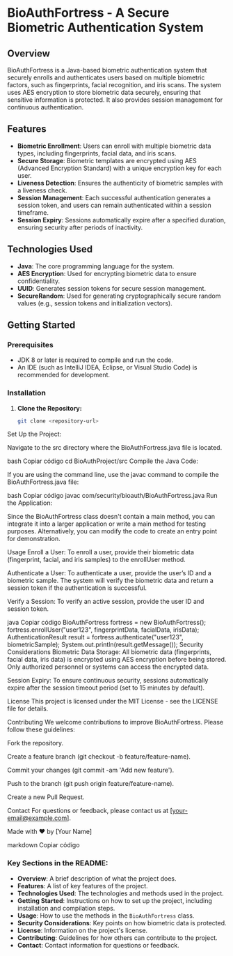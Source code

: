 # BioAuthFortress - A Secure Biometric Authentication System

## Overview

BioAuthFortress is a Java-based biometric authentication system that securely enrolls and authenticates users based on multiple biometric factors, such as fingerprints, facial recognition, and iris scans. The system uses AES encryption to store biometric data securely, ensuring that sensitive information is protected. It also provides session management for continuous authentication.

## Features

- **Biometric Enrollment**: Users can enroll with multiple biometric data types, including fingerprints, facial data, and iris scans.
- **Secure Storage**: Biometric templates are encrypted using AES (Advanced Encryption Standard) with a unique encryption key for each user.
- **Liveness Detection**: Ensures the authenticity of biometric samples with a liveness check.
- **Session Management**: Each successful authentication generates a session token, and users can remain authenticated within a session timeframe.
- **Session Expiry**: Sessions automatically expire after a specified duration, ensuring security after periods of inactivity.

## Technologies Used

- **Java**: The core programming language for the system.
- **AES Encryption**: Used for encrypting biometric data to ensure confidentiality.
- **UUID**: Generates session tokens for secure session management.
- **SecureRandom**: Used for generating cryptographically secure random values (e.g., session tokens and initialization vectors).

## Getting Started

### Prerequisites

- JDK 8 or later is required to compile and run the code.
- An IDE (such as IntelliJ IDEA, Eclipse, or Visual Studio Code) is recommended for development.

### Installation

1. **Clone the Repository:**

   ```bash
   git clone <repository-url>
Set Up the Project:

Navigate to the src directory where the BioAuthFortress.java file is located.

bash
Copiar código
cd BioAuthProject/src
Compile the Java Code:

If you are using the command line, use the javac command to compile the BioAuthFortress.java file:

bash
Copiar código
javac com/security/bioauth/BioAuthFortress.java
Run the Application:

Since the BioAuthFortress class doesn't contain a main method, you can integrate it into a larger application or write a main method for testing purposes. Alternatively, you can modify the code to create an entry point for demonstration.

Usage
Enroll a User: To enroll a user, provide their biometric data (fingerprint, facial, and iris samples) to the enrollUser method.

Authenticate a User: To authenticate a user, provide the user’s ID and a biometric sample. The system will verify the biometric data and return a session token if the authentication is successful.

Verify a Session: To verify an active session, provide the user ID and session token.

java
Copiar código
BioAuthFortress fortress = new BioAuthFortress();
fortress.enrollUser("user123", fingerprintData, facialData, irisData);
AuthenticationResult result = fortress.authenticate("user123", biometricSample);
System.out.println(result.getMessage());
Security Considerations
Biometric Data Storage: All biometric data (fingerprints, facial data, iris data) is encrypted using AES encryption before being stored. Only authorized personnel or systems can access the encrypted data.

Session Expiry: To ensure continuous security, sessions automatically expire after the session timeout period (set to 15 minutes by default).

License
This project is licensed under the MIT License - see the LICENSE file for details.

Contributing
We welcome contributions to improve BioAuthFortress. Please follow these guidelines:

Fork the repository.

Create a feature branch (git checkout -b feature/feature-name).

Commit your changes (git commit -am 'Add new feature').

Push to the branch (git push origin feature/feature-name).

Create a new Pull Request.

Contact
For questions or feedback, please contact us at [your-email@example.com].

Made with ❤️ by [Your Name]

markdown
Copiar código

### Key Sections in the README:

- **Overview**: A brief description of what the project does.
- **Features**: A list of key features of the project.
- **Technologies Used**: The technologies and methods used in the project.
- **Getting Started**: Instructions on how to set up the project, including installation and compilation steps.
- **Usage**: How to use the methods in the `BioAuthFortress` class.
- **Security Considerations**: Key points on how biometric data is protected.
- **License**: Information on the project's license.
- **Contributing**: Guidelines for how others can contribute to the project.
- **Contact**: Contact information for questions or feedback.
